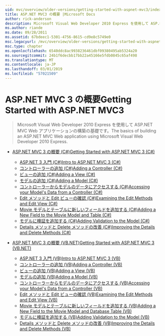 ```yaml
---
uid: mvc/overview/older-versions/getting-started-with-aspnet-mvc3/index
title: ASP.NET MVC3 の概要 |Microsoft Docs
author: rick-anderson
description: Microsoft Visual Web Developer 2010 Express を使用して ASP.NET MVC Web アプリケーションの構築の基礎です。
ms.author: riande
ms.date: 09/28/2011
ms.assetid: 67bdeec1-5301-4756-8615-cd9e8c5749e0
msc.legacyurl: /mvc/overview/older-versions/getting-started-with-aspnet-mvc3
msc.type: chapter
ms.openlocfilehash: 6540ddc8ac9938236461dbf09380495ab5324a20
ms.sourcegitcommit: 24b1f6decbb17bb22a45166e5fdb0845c65af498
ms.translationtype: MT
ms.contentlocale: ja-JP
ms.lasthandoff: 03/01/2019
ms.locfileid: "57021509"
---
```

<a name="getting-started-with-aspnet-mvc3"></a><span data-ttu-id="6ae9e-103">ASP.NET MVC 3 の概要</span><span class="sxs-lookup"><span data-stu-id="6ae9e-103">Getting Started with ASP.NET MVC3</span></span>
====================
> <span data-ttu-id="6ae9e-104">Microsoft Visual Web Developer 2010 Express を使用して ASP.NET MVC Web アプリケーションの構築の基礎です。</span><span class="sxs-lookup"><span data-stu-id="6ae9e-104">The basics of building an ASP.NET MVC Web application using Microsoft Visual Web Developer 2010 Express.</span></span>


- [<span data-ttu-id="6ae9e-105">ASP.NET MVC 3 の概要 (C#)</span><span class="sxs-lookup"><span data-stu-id="6ae9e-105">Getting Started with ASP.NET MVC 3 (C#)</span></span>](cs/index.md)

    - [<span data-ttu-id="6ae9e-106">ASP.NET 3 入門 (C#)</span><span class="sxs-lookup"><span data-stu-id="6ae9e-106">Intro to ASP.NET MVC 3 (C#)</span></span>](cs/intro-to-aspnet-mvc-3.md)
    - [<span data-ttu-id="6ae9e-107">コントローラーの追加 (C#)</span><span class="sxs-lookup"><span data-stu-id="6ae9e-107">Adding a Controller (C#)</span></span>](cs/adding-a-controller.md)
    - [<span data-ttu-id="6ae9e-108">ビューの追加 (C#)</span><span class="sxs-lookup"><span data-stu-id="6ae9e-108">Adding a View (C#)</span></span>](cs/adding-a-view.md)
    - [<span data-ttu-id="6ae9e-109">モデルの追加 (C#)</span><span class="sxs-lookup"><span data-stu-id="6ae9e-109">Adding a Model (C#)</span></span>](cs/adding-a-model.md)
    - [<span data-ttu-id="6ae9e-110">コントローラーからモデルのデータにアクセスする (C#)</span><span class="sxs-lookup"><span data-stu-id="6ae9e-110">Accessing your Model's Data from a Controller (C#)</span></span>](cs/accessing-your-models-data-from-a-controller.md)
    - [<span data-ttu-id="6ae9e-111">Edit メソッドと Edit ビューの確認 (C#)</span><span class="sxs-lookup"><span data-stu-id="6ae9e-111">Examining the Edit Methods and Edit View (C#)</span></span>](cs/examining-the-edit-methods-and-edit-view.md)
    - [<span data-ttu-id="6ae9e-112">Movie モデルとテーブルに新しいフィールドを追加する (C#)</span><span class="sxs-lookup"><span data-stu-id="6ae9e-112">Adding a New Field to the Movie Model and Table (C#)</span></span>](cs/adding-a-new-field.md)
    - [<span data-ttu-id="6ae9e-113">モデルに検証を追加する (C#)</span><span class="sxs-lookup"><span data-stu-id="6ae9e-113">Adding Validation to the Model (C#)</span></span>](cs/adding-validation-to-the-model.md)
    - [<span data-ttu-id="6ae9e-114">Details メソッドと Delete メソッドの改善 (C#)</span><span class="sxs-lookup"><span data-stu-id="6ae9e-114">Improving the Details and Delete Methods (C#)</span></span>](cs/improving-the-details-and-delete-methods.md)
- [<span data-ttu-id="6ae9e-115">ASP.NET MVC 3 の概要 (VB.NET)</span><span class="sxs-lookup"><span data-stu-id="6ae9e-115">Getting Started with ASP.NET MVC 3 (VB.NET)</span></span>](vb/index.md)

    - [<span data-ttu-id="6ae9e-116">ASP.NET 3 入門 (VB)</span><span class="sxs-lookup"><span data-stu-id="6ae9e-116">Intro to ASP.NET MVC 3 (VB)</span></span>](vb/intro-to-aspnet-mvc-3.md)
    - [<span data-ttu-id="6ae9e-117">コントローラーの追加 (VB)</span><span class="sxs-lookup"><span data-stu-id="6ae9e-117">Adding a Controller (VB)</span></span>](vb/adding-a-controller.md)
    - [<span data-ttu-id="6ae9e-118">ビューの追加 (VB)</span><span class="sxs-lookup"><span data-stu-id="6ae9e-118">Adding a View (VB)</span></span>](vb/adding-a-view.md)
    - [<span data-ttu-id="6ae9e-119">モデルの追加 (VB)</span><span class="sxs-lookup"><span data-stu-id="6ae9e-119">Adding a Model (VB)</span></span>](vb/adding-a-model.md)
    - [<span data-ttu-id="6ae9e-120">コントローラーからモデルのデータにアクセスする (VB)</span><span class="sxs-lookup"><span data-stu-id="6ae9e-120">Accessing your Model's Data from a Controller (VB)</span></span>](vb/accessing-your-models-data-from-a-controller.md)
    - [<span data-ttu-id="6ae9e-121">Edit メソッドと Edit ビューの確認 (VB)</span><span class="sxs-lookup"><span data-stu-id="6ae9e-121">Examining the Edit Methods and Edit View (VB)</span></span>](vb/examining-the-edit-methods-and-edit-view.md)
    - [<span data-ttu-id="6ae9e-122">Movie モデルとテーブルに新しいフィールドを追加する (VB)</span><span class="sxs-lookup"><span data-stu-id="6ae9e-122">Adding a New Field to the Movie Model and Database Table (VB)</span></span>](vb/adding-a-new-field.md)
    - [<span data-ttu-id="6ae9e-123">モデルに検証を追加する (VB)</span><span class="sxs-lookup"><span data-stu-id="6ae9e-123">Adding Validation to the Model (VB)</span></span>](vb/adding-validation-to-the-model.md)
    - [<span data-ttu-id="6ae9e-124">Details メソッドと Delete メソッドの改善 (VB)</span><span class="sxs-lookup"><span data-stu-id="6ae9e-124">Improving the Details and Delete Methods (VB)</span></span>](vb/improving-the-details-and-delete-methods.md)
